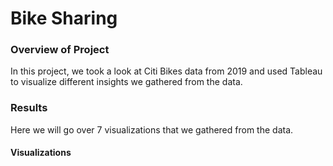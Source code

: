 # Bike Sharing

### Overview of Project

  In this project, we took a look at Citi Bikes data from 2019 and used Tableau to visualize different insights we gathered from the data.
  
### Results

  Here we will go over 7 visualizations that we gathered from the data.
  
#### Visualizations
